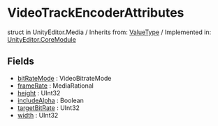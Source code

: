 # VideoTrackEncoderAttributes
struct in UnityEditor.Media
 / Inherits from: <a href="https://docs.unity3d.com/6000.1/Documentation/ScriptReference/ValueType.html">ValueType</a> / Implemented in: <a href="https://docs.unity3d.com/6000.1/Documentation/ScriptReference/UnityEditor.CoreModule.html">UnityEditor.CoreModule</a>

## Fields
- <a href="https://docs.unity3d.com/6000.1/Documentation/ScriptReference/VideoTrackEncoderAttributes-bitRateMode.html">bitRateMode</a> : VideoBitrateMode
- <a href="https://docs.unity3d.com/6000.1/Documentation/ScriptReference/VideoTrackEncoderAttributes-frameRate.html">frameRate</a> : MediaRational
- <a href="https://docs.unity3d.com/6000.1/Documentation/ScriptReference/VideoTrackEncoderAttributes-height.html">height</a> : UInt32
- <a href="https://docs.unity3d.com/6000.1/Documentation/ScriptReference/VideoTrackEncoderAttributes-includeAlpha.html">includeAlpha</a> : Boolean
- <a href="https://docs.unity3d.com/6000.1/Documentation/ScriptReference/VideoTrackEncoderAttributes-targetBitRate.html">targetBitRate</a> : UInt32
- <a href="https://docs.unity3d.com/6000.1/Documentation/ScriptReference/VideoTrackEncoderAttributes-width.html">width</a> : UInt32
